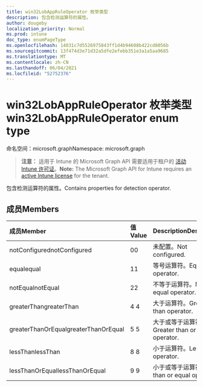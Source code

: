 ```yaml
---
title: win32LobAppRuleOperator 枚举类型
description: 包含检测运算符的属性。
author: dougeby
localization_priority: Normal
ms.prod: intune
doc_type: enumPageType
ms.openlocfilehash: 14031c7d5526975843ff1d4b94608b422cd8056b
ms.sourcegitcommit: 13f474d3e71d32a5dfe2efebb351e3a1a5aa9685
ms.translationtype: MT
ms.contentlocale: zh-CN
ms.lasthandoff: 06/04/2021
ms.locfileid: "52752376"
---
```

# <a name="win32lobappruleoperator-enum-type"></a><span data-ttu-id="9865e-103">win32LobAppRuleOperator 枚举类型</span><span class="sxs-lookup"><span data-stu-id="9865e-103">win32LobAppRuleOperator enum type</span></span>

<span data-ttu-id="9865e-104">命名空间：microsoft.graph</span><span class="sxs-lookup"><span data-stu-id="9865e-104">Namespace: microsoft.graph</span></span>

> <span data-ttu-id="9865e-105">**注意：** 适用于 Intune 的 Microsoft Graph API 需要适用于租户的 [活动 Intune 许可证](https://go.microsoft.com/fwlink/?linkid=839381)。</span><span class="sxs-lookup"><span data-stu-id="9865e-105">**Note:** The Microsoft Graph API for Intune requires an [active Intune license](https://go.microsoft.com/fwlink/?linkid=839381) for the tenant.</span></span>

<span data-ttu-id="9865e-106">包含检测运算符的属性。</span><span class="sxs-lookup"><span data-stu-id="9865e-106">Contains properties for detection operator.</span></span>

## <a name="members"></a><span data-ttu-id="9865e-107">成员</span><span class="sxs-lookup"><span data-stu-id="9865e-107">Members</span></span>
|<span data-ttu-id="9865e-108">成员</span><span class="sxs-lookup"><span data-stu-id="9865e-108">Member</span></span>|<span data-ttu-id="9865e-109">值</span><span class="sxs-lookup"><span data-stu-id="9865e-109">Value</span></span>|<span data-ttu-id="9865e-110">Description</span><span class="sxs-lookup"><span data-stu-id="9865e-110">Description</span></span>|
|:---|:---|:---|
|<span data-ttu-id="9865e-111">notConfigured</span><span class="sxs-lookup"><span data-stu-id="9865e-111">notConfigured</span></span>|<span data-ttu-id="9865e-112">0</span><span class="sxs-lookup"><span data-stu-id="9865e-112">0</span></span>|<span data-ttu-id="9865e-113">未配置。</span><span class="sxs-lookup"><span data-stu-id="9865e-113">Not configured.</span></span>|
|<span data-ttu-id="9865e-114">equal</span><span class="sxs-lookup"><span data-stu-id="9865e-114">equal</span></span>|<span data-ttu-id="9865e-115">1</span><span class="sxs-lookup"><span data-stu-id="9865e-115">1</span></span>|<span data-ttu-id="9865e-116">等号运算符。</span><span class="sxs-lookup"><span data-stu-id="9865e-116">Equal operator.</span></span>|
|<span data-ttu-id="9865e-117">notEqual</span><span class="sxs-lookup"><span data-stu-id="9865e-117">notEqual</span></span>|<span data-ttu-id="9865e-118">2</span><span class="sxs-lookup"><span data-stu-id="9865e-118">2</span></span>|<span data-ttu-id="9865e-119">不等于运算符。</span><span class="sxs-lookup"><span data-stu-id="9865e-119">Not equal operator.</span></span>|
|<span data-ttu-id="9865e-120">greaterThan</span><span class="sxs-lookup"><span data-stu-id="9865e-120">greaterThan</span></span>|<span data-ttu-id="9865e-121">4 </span><span class="sxs-lookup"><span data-stu-id="9865e-121">4</span></span>|<span data-ttu-id="9865e-122">大于运算符。</span><span class="sxs-lookup"><span data-stu-id="9865e-122">Greater than operator.</span></span>|
|<span data-ttu-id="9865e-123">greaterThanOrEqual</span><span class="sxs-lookup"><span data-stu-id="9865e-123">greaterThanOrEqual</span></span>|<span data-ttu-id="9865e-124">5 </span><span class="sxs-lookup"><span data-stu-id="9865e-124">5</span></span>|<span data-ttu-id="9865e-125">大于或等于运算符。</span><span class="sxs-lookup"><span data-stu-id="9865e-125">Greater than or equal operator.</span></span>|
|<span data-ttu-id="9865e-126">lessThan</span><span class="sxs-lookup"><span data-stu-id="9865e-126">lessThan</span></span>|<span data-ttu-id="9865e-127">8 </span><span class="sxs-lookup"><span data-stu-id="9865e-127">8</span></span>|<span data-ttu-id="9865e-128">小于运算符。</span><span class="sxs-lookup"><span data-stu-id="9865e-128">Less than operator.</span></span>|
|<span data-ttu-id="9865e-129">lessThanOrEqual</span><span class="sxs-lookup"><span data-stu-id="9865e-129">lessThanOrEqual</span></span>|<span data-ttu-id="9865e-130">9 </span><span class="sxs-lookup"><span data-stu-id="9865e-130">9</span></span>|<span data-ttu-id="9865e-131">小于或等于运算符。</span><span class="sxs-lookup"><span data-stu-id="9865e-131">Less than or equal operator.</span></span>|




